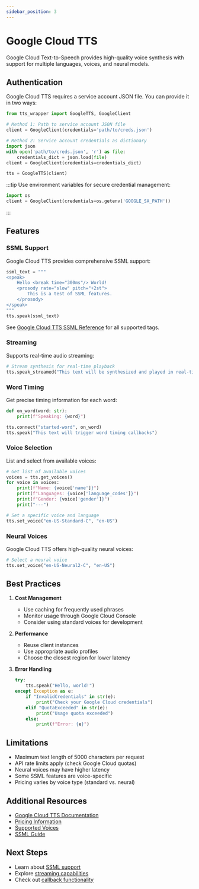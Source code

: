 ```yaml
---
sidebar_position: 3
---
```


# Google Cloud TTS

Google Cloud Text-to-Speech provides high-quality voice synthesis with support for multiple languages, voices, and neural models.

## Authentication

Google Cloud TTS requires a service account JSON file. You can provide it in two ways:

```python
from tts_wrapper import GoogleTTS, GoogleClient

# Method 1: Path to service account JSON file
client = GoogleClient(credentials='path/to/creds.json')

# Method 2: Service account credentials as dictionary
import json
with open('path/to/creds.json', 'r') as file:
    credentials_dict = json.load(file)
client = GoogleClient(credentials=credentials_dict)

tts = GoogleTTS(client)
```

:::tip
Use environment variables for secure credential management:
```python
import os
client = GoogleClient(credentials=os.getenv('GOOGLE_SA_PATH'))
```
:::

## Features

### SSML Support
Google Cloud TTS provides comprehensive SSML support:

```python
ssml_text = """
<speak>
    Hello <break time="300ms"/> World!
    <prosody rate="slow" pitch="+2st">
        This is a test of SSML features.
    </prosody>
</speak>
"""
tts.speak(ssml_text)
```

See [Google Cloud TTS SSML Reference](https://cloud.google.com/text-to-speech/docs/ssml) for all supported tags.

### Streaming
Supports real-time audio streaming:

```python
# Stream synthesis for real-time playback
tts.speak_streamed("This text will be synthesized and played in real-time")
```

### Word Timing
Get precise timing information for each word:

```python
def on_word(word: str):
    print(f"Speaking: {word}")

tts.connect("started-word", on_word)
tts.speak("This text will trigger word timing callbacks")
```

### Voice Selection
List and select from available voices:

```python
# Get list of available voices
voices = tts.get_voices()
for voice in voices:
    print(f"Name: {voice['name']}")
    print(f"Languages: {voice['language_codes']}")
    print(f"Gender: {voice['gender']}")
    print("---")

# Set a specific voice and language
tts.set_voice("en-US-Standard-C", "en-US")
```

### Neural Voices
Google Cloud TTS offers high-quality neural voices:

```python
# Select a neural voice
tts.set_voice("en-US-Neural2-C", "en-US")
```

## Best Practices

1. **Cost Management**
   - Use caching for frequently used phrases
   - Monitor usage through Google Cloud Console
   - Consider using standard voices for development

2. **Performance**
   - Reuse client instances
   - Use appropriate audio profiles
   - Choose the closest region for lower latency

3. **Error Handling**
   ```python
   try:
       tts.speak("Hello, world!")
   except Exception as e:
       if "InvalidCredentials" in str(e):
           print("Check your Google Cloud credentials")
       elif "QuotaExceeded" in str(e):
           print("Usage quota exceeded")
       else:
           print(f"Error: {e}")
   ```

## Limitations

- Maximum text length of 5000 characters per request
- API rate limits apply (check Google Cloud quotas)
- Neural voices may have higher latency
- Some SSML features are voice-specific
- Pricing varies by voice type (standard vs. neural)

## Additional Resources

- [Google Cloud TTS Documentation](https://cloud.google.com/text-to-speech/docs)
- [Pricing Information](https://cloud.google.com/text-to-speech/pricing)
- [Supported Voices](https://cloud.google.com/text-to-speech/docs/voices)
- [SSML Guide](https://cloud.google.com/text-to-speech/docs/ssml)

## Next Steps

- Learn about [SSML support](../guides/ssml)
- Explore [streaming capabilities](../guides/streaming)
- Check out [callback functionality](../guides/callbacks) 